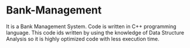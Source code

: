 # Bank-Management
It is a Bank Management System.
Code is written in C++ programming language.
This code ids written by using the knowledge of Data Structure Analysis so it is highly optimized code with less execution time.
